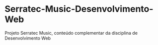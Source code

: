 # Serratec-Music-Desenvolvimento-Web
Projeto Serratec Music, conteúdo complementar da disciplina de Desenvolvimento Web
